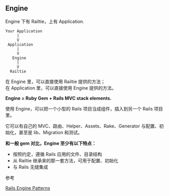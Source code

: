 ## Engine

Engine 下有 Railtie，上有 Application.

```
Your Application
     |
     V
 Application
     |
     V
   Engine
     |
     V
  Railtie
```

在 Engine 里，可以直接使用 Railtie 提供的方法；
<br>
在 Application 里，可以直接使用 Engine 提供的方法。

**Engine = Ruby Gem + Rails MVC stack elements.**

使用 Engine，可以把一个小型的 Rails 项目当成组件，插入到另一个 Rails 项目里。

它可以有自己的 MVC、路由、Helper、Assets、Rake、Generator 与配置、初始化，甚至是 lib、Migration 和测试。

**和一般 gem 对比，Engine 至少有以下特点：**

- 按照约定，遵循 Rails 应用的文件、目录结构
- 从 Railtie 继承来的那一套方法，可用于配置、初始化
- 与 Rails 无缝集成

参考

[Rails Engine Patterns](http://www.slideshare.net/AndyMaleh/rails-engine-patterns)
